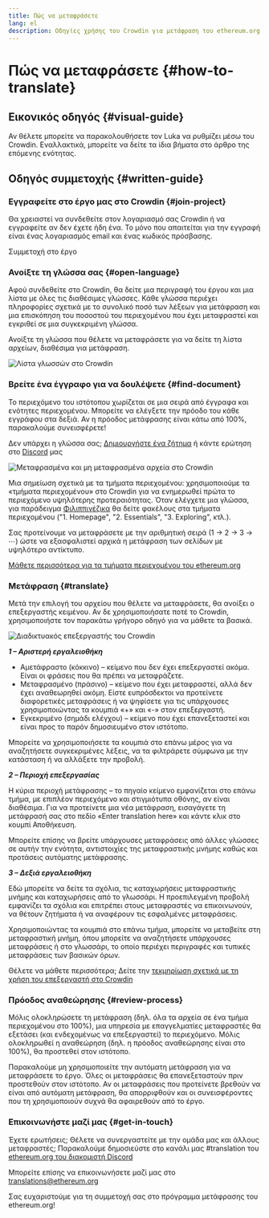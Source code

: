 ```yaml
---
title: Πώς να μεταφράσετε
lang: el
description: Οδηγίες χρήσης του Crowdin για μετάφραση του ethereum.org
---
```


# Πώς να μεταφράσετε {#how-to-translate}

## Εικονικός οδηγός {#visual-guide}

Αν θέλετε μπορείτε να παρακολουθήσετε τον Luka να ρυθμίζει μέσω του Crowdin. Εναλλακτικά, μπορείτε να δείτε τα ίδια βήματα στο άρθρο της επόμενης ενότητας.

<YouTube id="Ii7bYhanLs4" />

## Οδηγός συμμετοχής {#written-guide}

### Εγγραφείτε στο έργο μας στο Crowdin {#join-project}

Θα χρειαστεί να συνδεθείτε στον λογαριασμό σας Crowdin ή να εγγραφείτε αν δεν έχετε ήδη ένα. Το μόνο που απαιτείται για την εγγραφή είναι ένας λογαριασμός email και ένας κωδικός πρόσβασης.

<ButtonLink href="https://crowdin.com/project/ethereum-org/">
  Συμμετοχή στο έργο
</ButtonLink>

### Ανοίξτε τη γλώσσα σας {#open-language}

Αφού συνδεθείτε στο Crowdin, θα δείτε μια περιγραφή του έργου και μια λίστα με όλες τις διαθέσιμες γλώσσες. Κάθε γλώσσα περιέχει πληροφορίες σχετικά με το συνολικό ποσό των λέξεων για μετάφραση και μια επισκόπηση του ποσοστού του περιεχομένου που έχει μεταφραστεί και εγκριθεί σε μια συγκεκριμένη γλώσσα.

Ανοίξτε τη γλώσσα που θέλετε να μεταφράσετε για να δείτε τη λίστα αρχείων, διαθέσιμα για μετάφραση.

![Λίστα γλωσσών στο Crowdin](./list-of-languages.png)

### Βρείτε ένα έγγραφο για να δουλέψετε {#find-document}

Το περιεχόμενο του ιστότοπου χωρίζεται σε μια σειρά από έγγραφα και ενότητες περιεχομένου. Μπορείτε να ελέγξετε την πρόοδο του κάθε εγγράφου στα δεξιά. Αν η πρόοδος μετάφρασης είναι κάτω από 100%, παρακαλούμε συνεισφέρετε!

Δεν υπάρχει η γλώσσα σας; [Δημιουργήστε ένα ζήτημα](https://github.com/ethereum/ethereum-org-website/issues/new/choose) ή κάντε ερώτηση στο [Discord](/discord/) μας

![Μεταφρασμένα και μη μεταφρασμένα αρχεία στο Crowdin](./crowdin-files.png)

Μια σημείωση σχετικά με τα τμήματα περιεχομένου: χρησιμοποιούμε τα «τμήματα περιεχομένου» στο Crowdin για να ενημερωθεί πρώτα το περιεχόμενο υψηλότερης προτεραιότητας. Όταν ελέγχετε μια γλώσσα, για παράδειγμα [Φιλιππινέζικα](https://crowdin.com/project/ethereum-org/fil#) θα δείτε φακέλους στα τμήματα περιεχομένου ("1. Homepage", "2. Essentials", "3. Exploring", κτλ.).

Σας προτείνουμε να μεταφράσετε με την αριθμητική σειρά (1 → 2 → 3 → ⋯) ώστε να εξασφαλιστεί αρχικά η μετάφραση των σελίδων με υψηλότερο αντίκτυπο.

[Μάθετε περισσότερα για τα τμήματα περιεχομένου του ethereum.org](/contributing/translation-program/content-buckets/)

### Μετάφραση {#translate}

Μετά την επιλογή του αρχείου που θέλετε να μεταφράσετε, θα ανοίξει ο επεξεργαστής κειμένου. Αν δε χρησιμοποιήσατε ποτέ το Crowdin, χρησιμοποιήστε τον παρακάτω γρήγορο οδηγό για να μάθετε τα βασικά.

![Διαδικτυακός επεξεργαστής του Crowdin](./online-editor.png)

**_1 – Αριστερή εργαλειοθήκη_**

- Αμετάφραστο (κόκκινο) – κείμενο που δεν έχει επεξεργαστεί ακόμα. Είναι οι φράσεις που θα πρέπει να μεταφράζετε.
- Μεταφρασμένο (πράσινο) – κείμενο που έχει μεταφραστεί, αλλά δεν έχει αναθεωρηθεί ακόμη. Είστε ευπρόσδεκτοι να προτείνετε διαφορετικές μεταφράσεις ή να ψηφίσετε για τις υπάρχουσες χρησιμοποιώντας τα κουμπιά «+» και «-» στον επεξεργαστή.
- Εγκεκριμένο (σημάδι ελέγχου) – κείμενο που έχει επανεξεταστεί και είναι προς το παρόν δημοσιευμένο στον ιστότοπο.

Μπορείτε να χρησιμοποιήσετε τα κουμπιά στο επάνω μέρος για να αναζητήσετε συγκεκριμένες λέξεις, να τα φιλτράρετε σύμφωνα με την κατάσταση ή να αλλάξετε την προβολή.

**_2 – Περιοχή επεξεργασίας_**

Η κύρια περιοχή μετάφρασης – το πηγαίο κείμενο εμφανίζεται στο επάνω τμήμα, με επιπλέον περιεχόμενο και στιγμιότυπα οθόνης, αν είναι διαθέσιμα. Για να προτείνετε μια νέα μετάφραση, εισαγάγετε τη μετάφρασή σας στο πεδίο «Enter translation here» και κάντε κλικ στο κουμπί Αποθήκευση.

Μπορείτε επίσης να βρείτε υπάρχουσες μεταφράσεις από άλλες γλώσσες σε αυτήν την ενότητα, αντιστοιχίες της μεταφραστικής μνήμης καθώς και προτάσεις αυτόματης μετάφρασης.

**_3 – Δεξιά εργαλειοθήκη_**

Εδώ μπορείτε να δείτε τα σχόλια, τις καταχωρήσεις μεταφραστικής μνήμης και καταχωρήσεις από το γλωσσάρι. Η προεπιλεγμένη προβολή εμφανίζει τα σχόλια και επιτρέπει στους μεταφραστές να επικοινωνούν, να θέτουν ζητήματα ή να αναφέρουν τις εσφαλμένες μεταφράσεις.

Χρησιμοποιώντας τα κουμπιά στο επάνω τμήμα, μπορείτε να μεταβείτε στη μεταφραστική μνήμη, όπου μπορείτε να αναζητήσετε υπάρχουσες μεταφράσεις ή στο γλωσσάρι, το οποίο περιέχει περιγραφές και τυπικές μεταφράσεις των βασικών όρων.

Θέλετε να μάθετε περισσότερα; Δείτε την [τεκμηρίωση σχετικά με τη χρήση του επεξεργαστή στο Crowdin](https://support.crowdin.com/online-editor/)

### Πρόοδος αναθεώρησης {#review-process}

Μόλις ολοκληρώσετε τη μετάφραση (δηλ. όλα τα αρχεία σε ένα τμήμα περιεχομένου στο 100%), μια υπηρεσία με επαγγελματίες μεταφραστές θα εξετάσει (και ενδεχομένως να επεξεργαστεί) το περιεχόμενο. Μόλις ολοκληρωθεί η αναθεώρηση (δηλ. η πρόοδος αναθεώρησης είναι στο 100%), θα προστεθεί στον ιστότοπο.

<InfoBanner shouldCenter emoji=":warning:">
  Παρακαλούμε μη χρησιμοποιείτε την αυτόματη μετάφραση για να μεταφράσετε το έργο. Όλες οι μεταφράσεις θα επανεξεταστούν πριν προστεθούν στον ιστότοπο. Αν οι μεταφράσεις που προτείνετε βρεθούν να είναι από αυτόματη μετάφραση, θα απορριφθούν και οι συνεισφέροντες που τη χρησιμοποιούν συχνά θα αφαιρεθούν από το έργο.
</InfoBanner>

### Επικοινωνήστε μαζί μας {#get-in-touch}

Έχετε ερωτήσεις; Θέλετε να συνεργαστείτε με την ομάδα μας και άλλους μεταφραστές; Παρακαλούμε δημοσιεύστε στο κανάλι μας #translation του [ethereum.org του διακομιστή Discord](/discord/)

Μπορείτε επίσης να επικοινωνήσετε μαζί μας στο translations@ethereum.org

Σας ευχαριστούμε για τη συμμετοχή σας στο πρόγραμμα μετάφρασης του ethereum.org!
